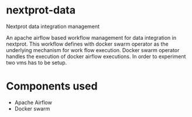 # nextprot-data

Nextprot data integration management

An apache airflow based workflow management for data integration in nextprot. This workflow defines with docker swarm operator as the underlying mechanism for work flow execution.
Docker swarm operator handles the execution of docker airflow executions. In order to experiment two vms has to be setup.


# Components used

- Apache Airflow
- Docker swarm
